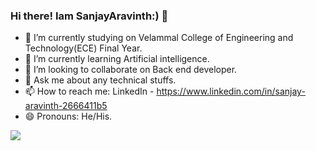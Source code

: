 ### Hi there! Iam SanjayAravinth:) 👋


- 🔭 I’m currently studying on Velammal College of Engineering and Technology(ECE) Final Year.
- 🌱 I’m currently learning Artificial intelligence.
- 👯 I’m looking to collaborate on Back end developer.
- 💬 Ask me about any technical stuffs.
- 📫 How to reach me: LinkedIn - https://www.linkedin.com/in/sanjay-aravinth-2666411b5
- 😄 Pronouns: He/His.


<img src="http://github-readme-stats.vercel.app/api?username=sanjayaravinth721&&show_icons=true&title_color=ffffff&icon_color=bb2acf&text_color=da7dc&bg_color=151515">


